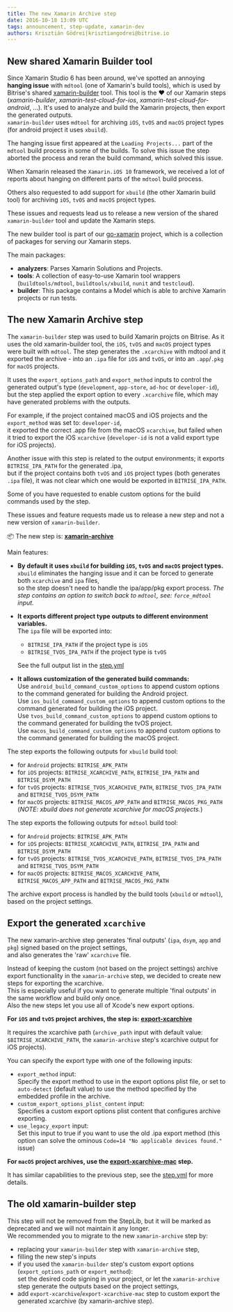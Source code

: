 ```yaml
---
title: The new Xamarin Archive step
date: 2016-10-18 13:09 UTC
tags: announcement, step-update, xamarin-dev
authors: Krisztián Gödrei|krisztiangodrei@bitrise.io
---
```


## New shared Xamarin Builder tool

Since Xamarin Studio 6 has been around, we've spotted an annoying __hanging issue__ with `mdtool` (one of Xamarin's build tools), which is used by Bitrise's shared [xamarin-builder](https://github.com/bitrise-io/xamarin-builder) tool.
This tool is the ❤️ of our Xamarin steps (_xamarin-builder_, _xamarin-test-cloud-for-ios_, _xamarin-test-cloud-for-android_, ...). It's used to analyze and build the Xamarin projects, then export the generated outputs.  
`xamarin-builder` uses `mdtool` for archiving `iOS`, `tvOS` and `macOS` project types (for android project it uses `xbuild`).

The hanging issue first appeared at the `Loading Projects...` part of the `mdtool` build process in some of the builds.
To solve this issue the step aborted the process and reran the build command, which solved this issue.

When Xamarin released the `Xamarin.iOS 10` framework, we received a lot of reports about hanging on different parts of the `mdtool` build process.

Others also requested to add support for `xbuild` (the other Xamarin build tool) for archiving `iOS`, `tvOS` and `macOS` project types.

These issues and requests lead us to release a new version of the shared `xamarin-builder` tool and update the Xamarin steps.

The new builder tool is part of our [go-xamarin](https://github.com/bitrise-tools/go-xamarin) project, which is a collection of packages for serving our Xamarin steps.

The main packages:

- __analyzers__: Parses Xamarin Solutions and Projects.
- __tools__: A collection of easy-to-use Xamarin tool wrappers (`buildtools/mdtool`, `buildtools/xbuild`, `nunit` and `testcloud`).
- __builder__: This package contains a Model which is able to archive Xamarin projects or run tests.

## The new Xamarin Archive step

The `xamarin-builder` step was used to build Xamarin projcts on Bitrise. As it uses the old xamarin-builder tool, the `iOS`, `tvOS` and `macOS` project types were built with `mdtool`.
The step generates the `.xcarchive` with mdtool and it exported the archive - into an `.ipa` file for `iOS` and `tvOS`, or into an `.app`/`.pkg` for `macOS` projects.

It uses the `export_options_path` and `export_method` inputs to control the generated output's type (`development`, `app-store`, `ad-hoc` or `developer-id`), but the step applied the export option to every `.xcarchive` file, which may have generated problems with the outputs.

For example, if the project contained macOS and iOS projects and the `export_method` was set to: `developer-id`,  
it exported the correct .app file from the macOS `xcarchive`, but failed when it tried to export the iOS `xcarchive` (`developer-id` is not a valid export type for iOS projects).

Another issue with this step is related to the output environments; it exports `BITRISE_IPA_PATH` for the generated .ipa,  
but if the project contains both `tvOS` and `iOS` project types (both generates `.ipa` file), it was not clear which one would be exported in `BITRISE_IPA_PATH`.

Some of you have requested to enable custom options for the build commands used by the step.

These issues and feature requests made us to release a new step and not a new version of `xamarin-builder`.

📦 The new step is: __[xamarin-archive](https://github.com/bitrise-steplib/steps-xamarin-archive)__

Main features:

- __By default it uses `xbuild` for building `iOS`, `tvOS` and `macOS` project types.__  
  `xbuild` eliminates the hanging issue and it can be forced to generate both `xcarchive` and `ipa` files,  
  so the step doesn't need to handle the ipa/app/pkg export process.
  _The step contains an option to switch back to `mdtool`, see: `force_mdtool` input._

- __It exports different project type outputs to different environment variables.__  
  The `ipa` file will be exported into:

  - `BITRISE_IPA_PATH` if the project type is `iOS`
  - `BITRISE_TVOS_IPA_PATH` if the project type is `tvOS`  

  See the full output list in the [step.yml](https://github.com/bitrise-steplib/steps-xamarin-archive/blob/master/step.yml#L93)

- __It allows customization of the generated build commands:__  
  Use `android_build_command_custom_options` to append custom options to the command generated for building the Android project.  
  Use `ios_build_command_custom_options` to append custom options to the command generated for building the iOS project.  
  Use `tvos_build_command_custom_options` to append custom options to the command generated for building the tvOS project.  
  Use `macos_build_command_custom_options` to append custom options to the command generated for building the macOS project.

The step exports the following outputs for `xbuild` build tool:

- for `Android` projects: `BITRISE_APK_PATH`
- for `iOS` projects: `BITRISE_XCARCHIVE_PATH`, `BITRISE_IPA_PATH` and `BITRISE_DSYM_PATH`
- for `tvOS` projects: `BITRISE_TVOS_XCARCHIVE_PATH`, `BITRISE_TVOS_IPA_PATH` and `BITRISE_TVOS_DSYM_PATH`
- for `macOS` projects: `BITRISE_MACOS_APP_PATH` and `BITRISE_MACOS_PKG_PATH` (_NOTE: xbuild does not generate xcarchive for macOS projects._)

The step exports the following outputs for `mdtool` build tool:

- for `Android` projects: `BITRISE_APK_PATH`
- for `iOS` projects: `BITRISE_XCARCHIVE_PATH`, `BITRISE_IPA_PATH` and `BITRISE_DSYM_PATH`
- for `tvOS` projects: `BITRISE_TVOS_XCARCHIVE_PATH`, `BITRISE_TVOS_IPA_PATH` and `BITRISE_TVOS_DSYM_PATH`
- for `macOS` projects: `BITRISE_MACOS_XCARCHIVE_PATH`, `BITRISE_MACOS_APP_PATH` and `BITRISE_MACOS_PKG_PATH`

The archive export process is handled by the build tools (`xbuild` or `mdtool`), based on the project settings.

## Export the generated `xcarchive`

The new xamarin-archive step generates 'final outputs' (`ipa`, `dsym`, `app` and `pkg`) signed based on the project settings,  
and also generates the 'raw' `xcarchive` file.  

Instead of keeping the custom (not based on the project settings) archive export functionality in the `xamarin-archive` step, we decided to create new steps for exporting the xcarchive.  
This is especially useful if you want to generate multiple 'final outputs' in the same workflow and build only once.  
Also the new steps let you use all of Xcode's new export options.  

__For `iOS` and `tvOS` project archives, the step is: [export-xcarchive](https://github.com/bitrise-steplib/steps-export-xcarchive)__

It requires the xcarchive path (`archive_path` input with default value: `$BITRISE_XCARCHIVE_PATH`, the `xamarin-archive` step's xcarchive output for iOS projects).

You can specify the export type with one of the following inputs:

- `export_method` input:  
  Specify the export method to use in the export options plist file, or set to `auto-detect` (default value) to use the method specified by the embedded profile in the archive.
- `custom_export_options_plist_content` input:  
  Specifies a custom export options plist content that configures archive exporting.
- `use_legacy_export` input:  
  Set this input to true if you want to use the old .ipa export method (this option can solve the ominous `Code=14 "No applicable devices found."` issue)

__For `macOS` project archives, use the [export-xcarchive-mac](https://github.com/bitrise-steplib/steps-export-xcarchive-mac) step.__

It has similar capabilities to the previous step, see the [step.yml](https://github.com/bitrise-steplib/steps-export-xcarchive-mac/blob/master/step.yml) for more details.

## The old xamarin-builder step

This step will not be removed from the StepLib, but it will be marked as deprecated and we will not maintain it any longer.  
We recommended you to migrate to the new `xamarin-archive` step by:

- replacing your `xamarin-builder` step with `xamarin-archive` step,
- filling the new step's inputs
- if you used the `xamarin-builder` step's custom export options (`export_options_path` or `export_method`):  
  set the desired code signing in your project, or let the `xamarin-archive` step generate the outputs based on the project settings,
- add `export-xcarchive`/`export-xcarchive-mac` step to custom export the generated xcarchive (by xamarin-archive step).
